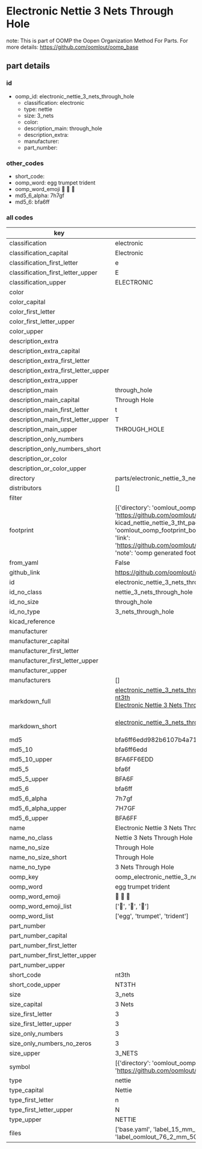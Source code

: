 # Electronic Nettie 3 Nets Through Hole  

note: This is part of OOMP the Oopen Organization Method For Parts. For more details: https://github.com/oomlout/oomp_base

##  part details





### id
* oomp_id: electronic_nettie_3_nets_through_hole
  * classification: electronic
  * type: nettie
  * size: 3_nets
  * color: 
  * description_main: through_hole
  * description_extra: 
  * manufacturer: 
  * part_number: 

### other_codes
* short_code: 
* oomp_word: egg trumpet trident
* oomp_word_emoji :egg: :trumpet: :trident:
* md5_6_alpha: 7h7gf
* md5_6: bfa6ff

### all codes 
| key | value |  
| --- | --- |  
| classification | electronic |  
| classification_capital | Electronic |  
| classification_first_letter | e |  
| classification_first_letter_upper | E |  
| classification_upper | ELECTRONIC |  
| color |  |  
| color_capital |  |  
| color_first_letter |  |  
| color_first_letter_upper |  |  
| color_upper |  |  
| description_extra |  |  
| description_extra_capital |  |  
| description_extra_first_letter |  |  
| description_extra_first_letter_upper |  |  
| description_extra_upper |  |  
| description_main | through_hole |  
| description_main_capital | Through Hole |  
| description_main_first_letter | t |  
| description_main_first_letter_upper | T |  
| description_main_upper | THROUGH_HOLE |  
| description_only_numbers |  |  
| description_only_numbers_short |   |  
| description_or_color |   |  
| description_or_color_upper |   |  
| directory | parts/electronic_nettie_3_nets_through_hole |  
| distributors | [] |  
| filter |  |  
| footprint | [{'directory': 'oomlout_oomp_footprint_bot/footprints/kicad_nettie_nettie_3_tht_pad0_3mm//working/working.kicad_mod', 'index': 0, 'link': 'https://github.com/oomlout/oomlout_oomp_footprint_bot/tree/main/foootprntss/kicad_nettie_nettie_3_tht_pad0_3mm', 'note': 'source footprint kicad_nettie_nettie_3_tht_pad0_3mm', 'oomp_key': 'oomp_kicad_nettie_nettie_3_tht_pad0_3mm'}, {'directory': 'oomlout_oomp_footprint_bot/footprints/oomlout_oomlout_oomp_part_footprints_nt3th_electronic_nettie_3_nets_through_hole//working/working.kicad_mod', 'index': 1, 'link': 'https://github.com/oomlout/oomlout_oomp_footprint_bot/tree/main/foootprntss/oomlout_oomlout_oomp_part_footprints_nt3th_electronic_nettie_3_nets_through_hole', 'note': 'oomp generated footprint', 'oomp_key': 'oomp_oomlout_oomlout_oomp_part_footprints_nt3th_electronic_nettie_3_nets_through_hole'}] |  
| from_yaml | False |  
| github_link | https://github.com/oomlout/oomlout_oomp_part_src/tree/main/parts/electronic_nettie_3_nets_through_hole/working |  
| id | electronic_nettie_3_nets_through_hole |  
| id_no_class | nettie_3_nets_through_hole |  
| id_no_size | through_hole |  
| id_no_type | 3_nets_through_hole |  
| kicad_reference |  |  
| manufacturer |  |  
| manufacturer_capital |  |  
| manufacturer_first_letter |  |  
| manufacturer_first_letter_upper |  |  
| manufacturer_upper |  |  
| manufacturers | [] |  
| markdown_full | [electronic_nettie_3_nets_through_hole](https://github.com/oomlout/oomlout_oomp_part_src/tree/main/parts/electronic_nettie_3_nets_through_hole/working)<br>[nt3th](https://github.com/oomlout/oomlout_oomp_part_src/tree/main/parts/electronic_nettie_3_nets_through_hole/working)<br>[Electronic Nettie 3 Nets Through Hole](https://github.com/oomlout/oomlout_oomp_part_src/tree/main/parts/electronic_nettie_3_nets_through_hole/working)<br><br> |  
| markdown_short | [electronic_nettie_3_nets_through_hole](https://github.com/oomlout/oomlout_oomp_part_src/tree/main/parts/electronic_nettie_3_nets_through_hole/working)<br><br> |  
| md5 | bfa6ff6edd982b6107b4a71433ca5d67 |  
| md5_10 | bfa6ff6edd |  
| md5_10_upper | BFA6FF6EDD |  
| md5_5 | bfa6f |  
| md5_5_upper | BFA6F |  
| md5_6 | bfa6ff |  
| md5_6_alpha | 7h7gf |  
| md5_6_alpha_upper | 7H7GF |  
| md5_6_upper | BFA6FF |  
| name | Electronic Nettie 3 Nets Through Hole |  
| name_no_class | Nettie 3 Nets Through Hole |  
| name_no_size | Through Hole |  
| name_no_size_short | Through Hole |  
| name_no_type | 3 Nets Through Hole |  
| oomp_key | oomp_electronic_nettie_3_nets_through_hole |  
| oomp_word | egg trumpet trident |  
| oomp_word_emoji | :egg: :trumpet: :trident: |  
| oomp_word_emoji_list | [':egg:', ':trumpet:', ':trident:'] |  
| oomp_word_list | ['egg', 'trumpet', 'trident'] |  
| part_number |  |  
| part_number_capital |  |  
| part_number_first_letter |  |  
| part_number_first_letter_upper |  |  
| part_number_upper |  |  
| short_code | nt3th |  
| short_code_upper | NT3TH |  
| size | 3_nets |  
| size_capital | 3 Nets |  
| size_first_letter | 3 |  
| size_first_letter_upper | 3 |  
| size_only_numbers | 3 |  
| size_only_numbers_no_zeros | 3 |  
| size_upper | 3_NETS |  
| symbol | [{'directory': 'oomlout_oomp_symbol_bot/symbols/kicad_device_nettie_3//working/working.kicad_sym', 'index': 0, 'link': 'https://github.com/oomlout/oomlout_oomp_symbol_bot/tree/main/symbols/kicad_device_nettie_3', 'oomp_key': 'oomp_kicad_device_nettie_3'}] |  
| type | nettie |  
| type_capital | Nettie |  
| type_first_letter | n |  
| type_first_letter_upper | N |  
| type_upper | NETTIE |  
| files | ['base.yaml', 'label_15_mm_30_mm.pdf', 'label_15_mm_30_mm.svg', 'label_76_2_mm_50_8_mm.pdf', 'label_76_2_mm_50_8_mm.svg', 'label_oomlout_76_2_mm_50_8_mm.pdf', 'label_oomlout_76_2_mm_50_8_mm.svg', 'readme.md', 'working.json', 'working.yaml'] |  
